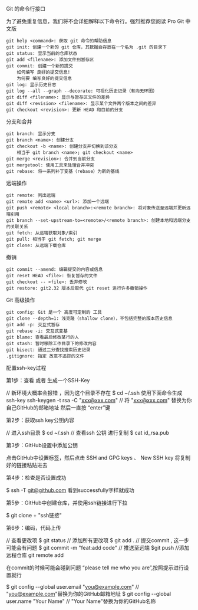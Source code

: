 Git 的命令行接口

为了避免重复信息，我们将不会详细解释以下命令行。强烈推荐您阅读 Pro Git 中文版

    git help <command>: 获取 git 命令的帮助信息
    git init: 创建一个新的 git 仓库，其数据会存放在一个名为 .git 的目录下
    git status: 显示当前的仓库状态
    git add <filename>: 添加文件到暂存区
    git commit: 创建一个新的提交
        如何编写 良好的提交信息!
        为何要 编写良好的提交信息
    git log: 显示历史日志
    git log --all --graph --decorate: 可视化历史记录（有向无环图）
    git diff <filename>: 显示与暂存区文件的差异
    git diff <revision> <filename>: 显示某个文件两个版本之间的差异
    git checkout <revision>: 更新 HEAD 和目前的分支

分支和合并

    git branch: 显示分支
    git branch <name>: 创建分支
    git checkout -b <name>: 创建分支并切换到该分支
        相当于 git branch <name>; git checkout <name>
    git merge <revision>: 合并到当前分支
    git mergetool: 使用工具来处理合并冲突
    git rebase: 将一系列补丁变基（rebase）为新的基线

远端操作

    git remote: 列出远端
    git remote add <name> <url>: 添加一个远端
    git push <remote> <local branch>:<remote branch>: 将对象传送至远端并更新远端引用
    git branch --set-upstream-to=<remote>/<remote branch>: 创建本地和远端分支的关联关系
    git fetch: 从远端获取对象/索引
    git pull: 相当于 git fetch; git merge
    git clone: 从远端下载仓库

撤销

    git commit --amend: 编辑提交的内容或信息
    git reset HEAD <file>: 恢复暂存的文件
    git checkout -- <file>: 丢弃修改
    git restore: git2.32 版本后取代 git reset 进行许多撤销操作

Git 高级操作

    git config: Git 是一个 高度可定制的 工具
    git clone --depth=1: 浅克隆（shallow clone），不包括完整的版本历史信息
    git add -p: 交互式暂存
    git rebase -i: 交互式变基
    git blame: 查看最后修改某行的人
    git stash: 暂时移除工作目录下的修改内容
    git bisect: 通过二分查找搜索历史记录
    .gitignore: 指定 故意不追踪的文件



配置ssh-key过程


第1步：查看 或者 生成一个SSH-Key

// 新环境大概率会报错 ，因为这个目录不存在
$ cd ~/.ssh
使用下面命令生成ssh-key
ssh-keygen -t rsa -C "xxx@xxx.com"  // 将 "xxx@xxx.com" 替换为你自己GitHub的邮箱地址
然后一直按 “enter”键


第2步：获取ssh key公钥内容

// 进入ssh目录
$ cd ~/.ssh
// 查看ssh 公钥  进行复制
$ cat id_rsa.pub


第3步：GitHub设置中添加公钥

点击GitHub中设置标签，然后点击 SSH and GPG keys 、 New SSH key 将复制好的链接粘贴进去


第4步：检查是否设置成功

$ ssh -T git@github.com
看到successfully字样就成功


第5步：GitHub中创建仓库，并使用ssh链接进行下拉

$ git clone + "ssh链接"


第6步：编码，代码上传

// 查看更改项
$ git status
// 添加所有更改项
$ git add .
// 提交commit , 这一步可能会有问题
$ git commit -m "feat:add code"
// 推送至远端
$git push
//添加远程仓库
git remote add

在commit的时候可能会碰到问题 “please tell me who you are”,按照提示进行设置就行

$ git config --global user.email "you@example.com"   // "you@example.com"替换为你的GitHub邮箱地址
$ git config --global user.name "Your Name"   // "Your Name"替换为你的GitHub名称


